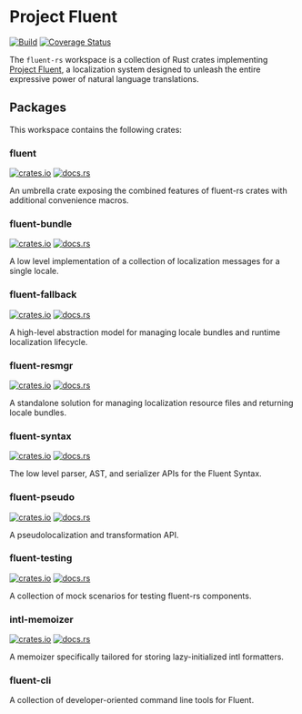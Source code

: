 # Project Fluent

[![Build](https://github.com/projectfluent/fluent-rs/actions/workflows/test.yaml/badge.svg)](https://github.com/projectfluent/fluent-rs/actions/workflows/test.yaml)
[![Coverage Status](https://coveralls.io/repos/github/projectfluent/fluent-rs/badge.svg?branch=main)](https://coveralls.io/github/projectfluent/fluent-rs?branch=main)

The `fluent-rs` workspace is a collection of Rust crates implementing [Project Fluent][],
a localization system designed to unleash the entire expressive power of natural language translations.

## Packages

This workspace contains the following crates:

### fluent

[![crates.io](https://img.shields.io/crates/v/fluent.svg)](https://crates.io/crates/fluent)
[![docs.rs](https://img.shields.io/docsrs/fluent)](https://docs.rs/fluent)

An umbrella crate exposing the combined features of fluent-rs crates with additional convenience macros.

### fluent-bundle

[![crates.io](https://img.shields.io/crates/v/fluent_bundle.svg)](https://crates.io/crates/fluent_bundle)
[![docs.rs](https://img.shields.io/docsrs/fluent-bundle)](https://docs.rs/fluent-bundle)

A low level implementation of a collection of localization messages for a single locale.

### fluent-fallback

[![crates.io](https://img.shields.io/crates/v/fluent_fallback.svg)](https://crates.io/crates/fluent_fallback)
[![docs.rs](https://img.shields.io/docsrs/fluent-fallback)](https://docs.rs/fluent-fallback)

A high-level abstraction model for managing locale bundles and runtime localization lifecycle.

### fluent-resmgr

[![crates.io](https://img.shields.io/crates/v/fluent_resmgr.svg)](https://crates.io/crates/fluent_resmgr)
[![docs.rs](https://img.shields.io/docsrs/fluent-resmgr)](https://docs.rs/fluent-resmgr)

A standalone solution for managing localization resource files and returning locale bundles.

### fluent-syntax

[![crates.io](https://img.shields.io/crates/v/fluent_syntax.svg)](https://crates.io/crates/fluent_syntax)
[![docs.rs](https://img.shields.io/docsrs/fluent-syntax)](https://docs.rs/fluent-syntax)

The low level parser, AST, and serializer APIs for the Fluent Syntax.

### fluent-pseudo

[![crates.io](https://img.shields.io/crates/v/fluent_pseudo.svg)](https://crates.io/crates/fluent_pseudo)
[![docs.rs](https://img.shields.io/docsrs/fluent-pseudo)](https://docs.rs/fluent-pseudo)

A pseudolocalization and transformation API.

### fluent-testing

[![crates.io](https://img.shields.io/crates/v/fluent_testing.svg)](https://crates.io/crates/fluent_testing)
[![docs.rs](https://img.shields.io/docsrs/fluent-testing)](https://docs.rs/fluent-testing)

A collection of mock scenarios for testing fluent-rs components.

### intl-memoizer

[![crates.io](https://img.shields.io/crates/v/fluent_testing.svg)](https://crates.io/crates/fluent_testing)
[![docs.rs](https://img.shields.io/docsrs/intl-memoizer)](https://docs.rs/intl-memoizer)

A memoizer specifically tailored for storing lazy-initialized intl formatters.

### fluent-cli

A collection of developer-oriented command line tools for Fluent.

[Project Fluent]: https://projectfluent.org
